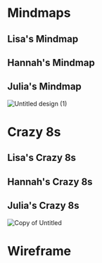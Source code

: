 # Mindmaps
## Lisa's Mindmap

## Hannah's Mindmap

## Julia's Mindmap
![Untitled design (1)](https://user-images.githubusercontent.com/63215658/115942112-73fff480-a45d-11eb-8bdb-ac0a191e06f8.jpg)

# Crazy 8s 

## Lisa's Crazy 8s

## Hannah's Crazy 8s

## Julia's Crazy 8s
![Copy of Untitled](https://user-images.githubusercontent.com/63215658/115942110-6ea2aa00-a45d-11eb-82ee-423a1edc6363.png)


# Wireframe
